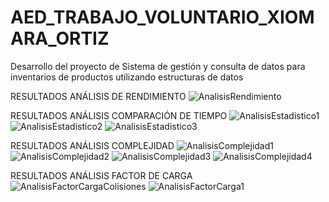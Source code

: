 # AED_TRABAJO_VOLUNTARIO_XIOMARA_ORTIZ
Desarrollo del proyecto de Sistema de gestión y consulta de datos para inventarios de productos utilizando estructuras de datos

RESULTADOS ANÁLISIS DE RENDIMIENTO
![AnalisisRendimiento](https://github.com/user-attachments/assets/eff3233f-3385-401e-9841-5abf05891ff6)

RESULTADOS ANÁLISIS COMPARACIÓN DE TIEMPO
![AnalisisEstadistico1](https://github.com/user-attachments/assets/4d9ac7fc-9700-49cb-94c9-da560ce6a835)
![AnalisisEstadistico2](https://github.com/user-attachments/assets/52c285b9-f792-41ad-8e13-f22eefd05520)
![AnalisisEstadistico3](https://github.com/user-attachments/assets/99bcd80a-0e8b-4405-ae99-9f353bd381b3)

RESULTADOS ANÁLISIS COMPLEJIDAD
![AnalisisComplejidad1](https://github.com/user-attachments/assets/d236f41d-3ee2-4baf-83ec-f2730e18e9d6)
![AnalisisComplejidad2](https://github.com/user-attachments/assets/82568287-3479-44ab-aa7c-341c68a2dc1b)
![AnalisisComplejidad3](https://github.com/user-attachments/assets/a8923dbb-3982-4834-bfe7-3c7b666f5683)
![AnalisisComplejidad4](https://github.com/user-attachments/assets/409de6aa-dcaa-427a-a02f-420dd4a37aa0)

RESULTADOS ANÁLISIS FACTOR DE CARGA
![AnalisisFactorCargaColisiones](https://github.com/user-attachments/assets/fbc9c93a-c2c3-48ae-8a60-b91c437d68d1)
![AnalisisFactorCarga1](https://github.com/user-attachments/assets/caa83701-c048-4250-88b4-1a6d404cc4f2)
